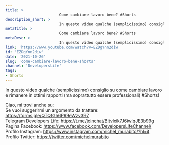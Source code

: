 ```yaml
---
title: > 
                        Come cambiare lavoro bene? #Shorts
description_short: > 
                        In questo video qualche (semplicissimo) consiglio su come cambiare lavoro e rimanere in ottimi rapporti (ma soprattutto essere ...
metaTitle: > 
                        Come cambiare lavoro bene? #Shorts
metaDesc: > 
                        In questo video qualche (semplicissimo) consiglio su come cambiare lavoro e rimanere in ottimi rapporti (ma soprattutto essere ...
link: 'https://www.youtube.com/watch?v=EZDgYnn2diw'
id: 'EZDgYnn2diw'
date: '2021-10-26'
slug: 'come-cambiare-lavoro-bene-shorts'
channel: 'DevelopersLife'
tags: 
- Shorts
---
```

In questo video qualche (semplicissimo) consiglio su come cambiare lavoro e rimanere in ottimi rapporti (ma soprattutto essere professionali) #Shorts!  
  
Ciao, mi trovi anche su:  
Se vuoi suggerirmi un argomento da trattare: https://forms.gle/QTQfGh6P99eWzv397  
Telegram Developers Life: https://t.me/joinchat/BItvlxik7J6iwIqJE3b99g  
Pagina Facebook: https://www.facebook.com/DevelopersLifeChannel/  
Profilo Instagram: https://www.instagram.com/michel_murabito/?hl=it  
Profilo Twitter: https://twitter.com/michelmurabito​